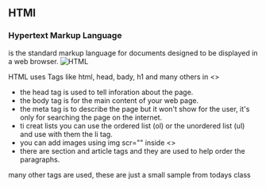 ## HTMl
### Hypertext Markup Language 
is the standard markup language for documents designed to be displayed in a web browser.
![HTML](https://miro.medium.com/max/498/1*5gJzummAqpBDGATo0fjU6Q.jpeg)

   HTML uses Tags like html, head, bady, h1 and many others in <>
   - the head tag is used to tell inforation about the page.
   - the body tag is for the main content of your web page.
   - the meta tag is to describe the page but it won't show for the user, it's only for searching the page on the internet.
   - ti creat lists you can use the ordered list (ol) or the unordered list (ul) and use with them the li tag.
   - you can add images using img scr="" inside <>
   - there are section and article tags and they are used to help order the paragraphs.

   many other tags are used, these are just a small sample from todays class 

   

